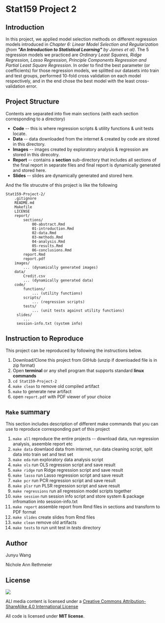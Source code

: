 # Stat159 Project 2

Introduction
---
In this project, we applied model selection methods on different regression models introduced in _Chapter 6: Linear Model Selection and Regularization (from **"An Introduction to Statistical Learning"** by James et al)_. The 5 regression models we practiced are _Ordinary Least Squares, Ridge Regression, Lasso Regression, Principle Components Regression and Partial Least Square Regression_. In order to find the best parameter (or coefficients) for those regression models, we splitted our datasets into train and test groups, performed 10-fold cross validation on each model respectively, and in the end chose the best model with the least cross-validation error.

Project Structure
---
Contents are separated into five main sections (with each section corresponding to a directory)
* **Code** -- this is where regression scripts & utility functions & unit tests locate.
* **Data** -- data downloaded from the internet & created by code are stored in this directory.
* **Images** -- images created by exploratory analysis & regression are stored in this direcotry.
* **Report** -- contains a **section** sub-directory that includes all sections of the final report in separate files and final report is dynamically generated and stored here.
* **Slides** -- slides are dynamically generated and stored here.

And the file strucutre of this project is like the following
```
Stat159-Project-2/
	.gitignore
	README.md
	Makefile
	LICENSE
	report/
		sections/
			00-abstract.Rmd
			01-introduction.Rmd
			02-data.Rmd
			03-methods.Rmd
			04-analysis.Rmd
			05-results.Rmd
			06-conclusions.Rmd
		report.Rmd
		report.pdf
	images/
		... (dynamically generated images)
	data/
	    Credit.csv
	    ... (dynamically generated data)
	code/
	    functions/
	        ... (utility functions)
	    scripts/
	        ... (regression scripts)
	    tests/
	        ... (unit tests against utility functions)
	 slides/
	    ...
	 session-info.txt (system info)
```

Instruction to Reproduce
---
This project can be reproduced by following the instructions below.
1. Download/Clone this project from GitHub (unzip if downloaded file is in zip format)
2. Open **terminal** or any shell program that supports standard **linux commands**
3. `cd Stat159-Project-2`
4. `make clean` to remove old compiled artifact
5. `make` to generate new artifact
6. open `report.pdf` with PDF viewer of your choice

`Make` summary
---
This section includes description of different make commands that you can use to reproduce corresponding part of this project
1. `make all` reproduce the entire projects -- download data, run regression analysis, aseemble report etc
2. `make data` downlaod data from internet, run data cleaning script, split data into train set and test set
3. `make eda` run exploratory data analysis script
4. `make ols` run OLS regression script and save result
5. `make ridge` run Ridge regression script and save result
6. `make lasso` run Lasso regression script and save result
7. `make pcr` run PCR regression script and save result
8. `make plsr` run PLSR regression script and save result
9. `make regressions` run all regression model scripts together
10. `make session` run session info script and store system & package infromation into session-info.txt
11. `make report` assemble report from Rmd files in sections and transform to PDF format
12. `make slides` create slides from Rmd files
13. `make clean` remove old artifacts
14. `make tests` to run unit test in _tests_ directory


Author
---
Junyu Wang

Nichole Ann Rethmeier

License
---
![](https://i.creativecommons.org/l/by-sa/4.0/88x31.png)

ALl media content is licensed under a [Creative Commons Attribution-ShareAlike 4.0 International License]("http://creativecommons.org/licenses/by-sa/4.0/".)

All code is licensed under **MIT license**.
